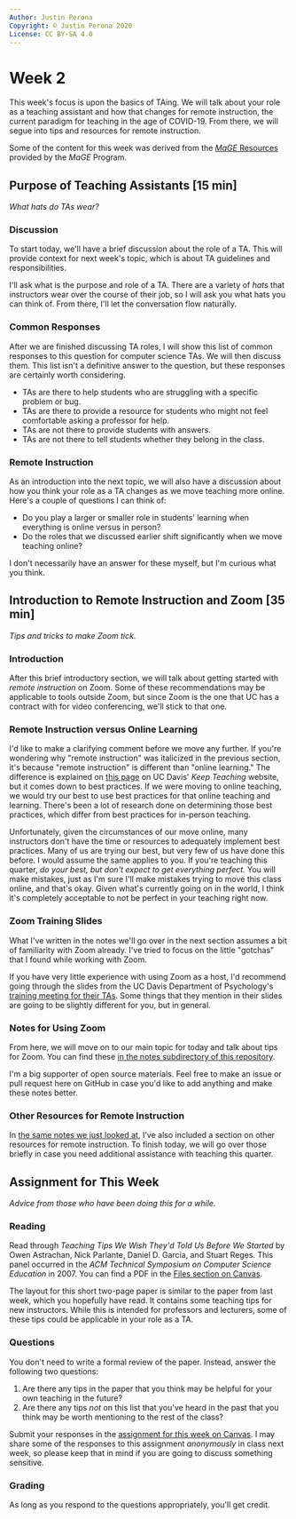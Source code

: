 ```yaml
---
Author: Justin Perona
Copyright: © Justin Perona 2020
License: CC BY-SA 4.0
---
```


# Week 2

This week's focus is upon the basics of TAing.
We will talk about your role as a teaching assistant and how that changes for remote instruction, the current paradigm for teaching in the age of COVID-19.
From there, we will segue into tips and resources for remote instruction.

Some of the content for this week was derived from the [*MaGE* Resources](https://sites.google.com/mtholyoke.edu/mage-training-curriculum/home) provided by the *MaGE* Program.

## Purpose of Teaching Assistants [15 min]

*What hats do TAs wear?*

### Discussion

To start today, we'll have a brief discussion about the role of a TA.
This will provide context for next week's topic, which is about TA guidelines and responsibilities.

I'll ask what is the purpose and role of a TA.
There are a variety of *hats* that instructors wear over the course of their job, so I will ask you what hats you can think of.
From there, I'll let the conversation flow naturally.

### Common Responses

After we are finished discussing TA roles, I will show this list of common responses to this question for computer science TAs.
We will then discuss them.
This list isn't a definitive answer to the question, but these responses are certainly worth considering.

* TAs are there to help students who are struggling with a specific problem or bug.
* TAs are there to provide a resource for students who might not feel comfortable asking a professor for help.
* TAs are not there to provide students with answers.
* TAs are not there to tell students whether they belong in the class.

### Remote Instruction

As an introduction into the next topic, we will also have a discussion about how you think your role as a TA changes as we move teaching more online.
Here's a couple of questions I can think of:

* Do you play a larger or smaller role in students' learning when everything is online versus in person?
* Do the roles that we discussed earlier shift significantly when we move teaching online?

I don't necessarily have an answer for these myself, but I'm curious what you think.

## Introduction to Remote Instruction and Zoom [35 min]

*Tips and tricks to make Zoom tick.*

### Introduction

After this brief introductory section, we will talk about getting started with *remote instruction* on Zoom.
Some of these recommendations may be applicable to tools outside Zoom, but since Zoom is the one that UC has a contract with for video conferencing, we'll stick to that one.

### Remote Instruction versus Online Learning

I'd like to make a clarifying comment before we move any further.
If you're wondering why "remote instruction" was italicized in the previous section, it's because "remote instruction" is different than "online learning."
The difference is explained on [this page](https://keepteaching.ucdavis.edu/teach/planning-remote-instruction/remote-instruction-vs-online-learning) on UC Davis' *Keep Teaching* website, but it comes down to best practices.
If we were moving to online teaching, we would try our best to use best practices for that online teaching and learning.
There's been a lot of research done on determining those best practices, which differ from best practices for in-person teaching.

Unfortunately, given the circumstances of our move online, many instructors don't have the time or resources to adequately implement best practices.
Many of us are trying our best, but very few of us have done this before.
I would assume the same applies to you.
If you're teaching this quarter, *do your best, but don't expect to get everything perfect.*
You will make mistakes, just as I'm sure I'll make mistakes trying to move this class online, and that's okay.
Given what's currently going on in the world, I think it's completely acceptable to not be perfect in your teaching right now.

### Zoom Training Slides

What I've written in the notes we'll go over in the next section assumes a bit of familiarity with Zoom already.
I've tried to focus on the little "gotchas" that I found while working with Zoom.

If you have very little experience with using Zoom as a host, I'd recommend going through the slides from the UC Davis Department of Psychology's [training meeting for their TAs](https://www.dropbox.com/s/miejilg32ooa0k9/Zoom%20Training%20Meeting%20for%20Psych%20TAs.pdf?dl=0).
Some things that they mention in their slides are going to be slightly different for you, but in general.

### Notes for Using Zoom

From here, we will move on to our main topic for today and talk about tips for Zoom.
You can find these [in the notes subdirectory of this repository](../notes/tips-for-zoom.md).

I'm a big supporter of open source materials.
Feel free to make an issue or pull request here on GitHub in case you'd like to add anything and make these notes better.

### Other Resources for Remote Instruction

In [the same notes we just looked at](../notes/tips-for-zoom.md), I've also included a section on other resources for remote instruction.
To finish today, we will go over those briefly in case you need additional assistance with teaching this quarter.

## Assignment for This Week

*Advice from those who have been doing this for a while.*

### Reading

Read through *Teaching Tips We Wish They'd Told Us Before We Started* by Owen Astrachan, Nick Parlante, Daniel D. Garcia, and Stuart Reges.
This panel occurred in the *ACM Technical Symposium on Computer Science Education* in 2007.
You can find a PDF in the [Files section on Canvas](https://canvas.ucdavis.edu/files/8235248/download?download_frd=1).

The layout for this short two-page paper is similar to the paper from last week, which you hopefully have read.
It contains some teaching tips for new instructors.
While this is intended for professors and lecturers, some of these tips could be applicable in your role as a TA.

### Questions

You don't need to write a formal review of the paper.
Instead, answer the following two questions:

1. Are there any tips in the paper that you think may be helpful for your own teaching in the future?
2. Are there any tips *not* on this list that you've heard in the past that you think may be worth mentioning to the rest of the class?

Submit your responses in the [assignment for this week on Canvas](https://canvas.ucdavis.edu/courses/461800/assignments/446266).
I may share some of the responses to this assignment *anonymously* in class next week, so please keep that in mind if you are going to discuss something sensitive.

### Grading

As long as you respond to the questions appropriately, you'll get credit.

